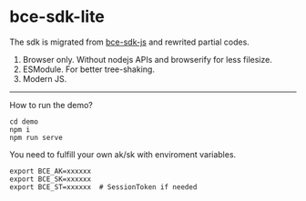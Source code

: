 bce-sdk-lite
====================

The sdk is migrated from [bce-sdk-js](https://github.com/baidubce/bce-sdk-js) and rewrited partial codes.

1. Browser only. Without nodejs APIs and browserify for less filesize.
2. ESModule. For better tree-shaking.
3. Modern JS.

-----------------

How to run the demo?

```
cd demo
npm i
npm run serve
```

You need to fulfill your own ak/sk with enviroment variables.

```
export BCE_AK=xxxxxx
export BCE_SK=xxxxxx
export BCE_ST=xxxxxx  # SessionToken if needed
```




